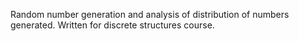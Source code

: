 Random number generation and analysis of distribution of numbers generated. Written for discrete structures course. 
